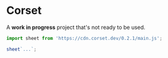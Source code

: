 # Corset

A __work in progress__ project that's not ready to be used.

```js
import sheet from 'https://cdn.corset.dev/0.2.1/main.js';

sheet`...`;
```
